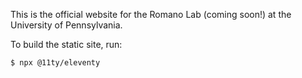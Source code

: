 This is the official website for the Romano Lab (coming soon!) at the University of Pennsylvania.

To build the static site, run:

```{bash}
$ npx @11ty/eleventy
```